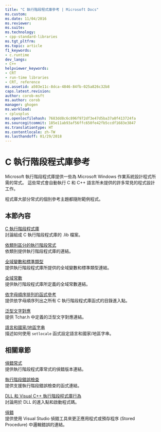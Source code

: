 ```yaml
---
title: "C 執行階段程式庫參考 | Microsoft Docs"
ms.custom: 
ms.date: 11/04/2016
ms.reviewer: 
ms.suite: 
ms.technology:
- cpp-standard-libraries
ms.tgt_pltfrm: 
ms.topic: article
f1_keywords:
- c.runtime
dev_langs:
- C++
helpviewer_keywords:
- CRT
- run-time libraries
- CRT, reference
ms.assetid: a503e11c-8dca-4846-84fb-025a826c32b8
caps.latest.revision: 
author: corob-msft
ms.author: corob
manager: ghogen
ms.workload:
- cplusplus
ms.openlocfilehash: 7683dd8c6c896f972df3e47d5ba37a0f413724fa
ms.sourcegitcommit: 185e11ab93af56ffc650fe42fb5ccdf1683e3847
ms.translationtype: HT
ms.contentlocale: zh-TW
ms.lasthandoff: 01/29/2018
---
```

# <a name="c-run-time-library-reference"></a>C 執行階段程式庫參考
Microsoft 執行階段程式庫提供一些為 Microsoft Windows 作業系統設計程式所需的常式。 這些常式會自動執行 C 和 C++ 語言所未提供的許多常見的程式設計工作。  
  
 程式庫大部分常式的個別參考主題都隨附範例程式。  
  
## <a name="in-this-section"></a>本節內容  
 [C 執行階段程式庫](../c-runtime-library/crt-library-features.md)  
 討論組成 C 執行階段程式庫的 .lib 檔案。  
  
 [依類別區分的執行階段常式](../c-runtime-library/run-time-routines-by-category.md)  
 依類別提供執行階段程式庫的連結。  
  
 [全域變數和標準類型](../c-runtime-library/global-variables-and-standard-types.md)  
 提供執行階段程式庫所提供的全域變數和標準類型連結。  
  
 [全域常數](../c-runtime-library/global-constants.md)  
 提供執行階段程式庫所定義的全域常數連結。  
  
 [依字母順序排列的函式參考](../c-runtime-library/reference/crt-alphabetical-function-reference.md)  
 提供依字母順序列出之所有 C 執行階段程式庫函式的目錄進入點。  
  
 [泛型文字對應](../c-runtime-library/generic-text-mappings.md)  
 提供 Tchar.h 中定義的泛型文字對應連結。  
  
 [語言和國家/地區字串](../c-runtime-library/locale-names-languages-and-country-region-strings.md)  
 描述如何使用 `setlocale` 函式設定語言和國家/地區字串。  
  
## <a name="related-sections"></a>相關章節  
 [偵錯常式](../c-runtime-library/debug-routines.md)  
 提供執行階段程式庫常式的偵錯版本連結。  
  
 [執行階段錯誤檢查](../c-runtime-library/run-time-error-checking.md)  
 提供支援執行階段錯誤檢查的函式連結。  
  
 [DLL 和 Visual C++ 執行階段程式庫行為](../build/run-time-library-behavior.md)  
 討論用於 DLL 的進入點和啟動程式碼。  
  
 [偵錯](/visualstudio/debugger/debugging-in-visual-studio)  
 提供使用 Visual Studio 偵錯工具來更正應用程式或預存程序 (Stored Procedure) 中邏輯錯誤的連結。  

